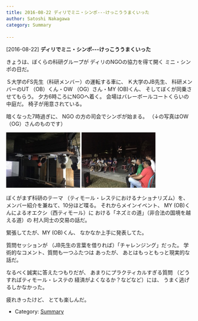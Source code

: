 ```yaml
---
title: 2016-08-22 ディリでミニ・シンポ---けっこううまくいった
author: Satoshi Nakagawa
category: Summary

---
```


[2016-08-22] **ディリでミニ・シンポ---けっこううまくいった** 

 きょうは、ぼくらの科研グループが
ディリのNGOの協力を得て開く
ミニ・シンポの日だ。

 Ｓ大学のFS先生（科研メンバー）の運転する車に、
Ｋ大学のJB先生、
科研メンバーのUT （OB）くん・OW （OG）さん・MY (OB)くん、
そしてぼくが同乗させてもらう。
夕方6時ころにNGOへ着く。
会場はバレーボールコートくらいの中庭だ。
椅子が用意されている。

 暗くなった7時過ぎに、
NGO の方の司会でシンポが始まる。
（↓の写真はOW （OG）さんのものです）

<a href="/pict/2016-08-22-sympo-1.jpg"><img src="/pict/2016-08-22-sympo-1.jpg" alt="Mini Mini Sympo" width="200"/></a>
<a href="/pict/2016-08-22-sympo-2.jpg"><img src="/pict/2016-08-22-sympo-2.jpg" alt="Mini Mini Sympo" width="200"/></a>

 ぼくがまず科研のテーマ
（ティモール・レステにおけるナショナリズム）を、
メンバー紹介を兼ねて、10分ほど喋る。
それからメインイベント、
MY (OB)くんによるオエクシ（西ティモール）に
おける「ネズミの道」（非合法の国境を越える道）の
村人同士の交易の話だ。

 緊張してたが、MY (OB)くん、
なかなか上手に発表してた。

 質問セッションが
（JB先生の言葉を借りれば）「チャレンジング」だった。
学術的なコメント、質問も一つふたつは
あったが、
あとはもっともっと現実的な話だ。

 なるべく誠実に答えたつもりだが、
あまりにプラクティカルすぎる質問
（どうすればティモール・レステの
経済がよくなるか？などなど）には、
うまく逃げるしかなかった。

 疲れきったけど、
とても楽しんだ。

- Category: [Summary](https://merapano.github.io/categories.html#Summary)

